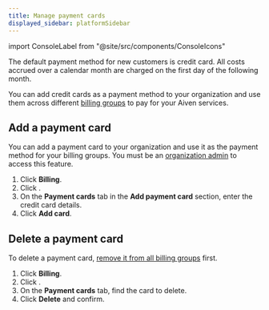 ```yaml
---
title: Manage payment cards
displayed_sidebar: platformSidebar
---
```


import ConsoleLabel from "@site/src/components/ConsoleIcons"

The default payment method for new customers is credit card. All costs accrued over a calendar month are charged on the first day of the following month.

You can add credit cards as a payment method to your organization and use
them across different [billing groups](/docs/platform/howto/use-billing-groups)
to pay for your Aiven services.

## Add a payment card

You can add a payment card to your organization and use it as the payment method for
your billing groups. You must be an
[organization admin](/docs/platform/concepts/permissions#organization-roles-and-permissions)
to access this feature.

1. Click **Billing**.
1. Click <ConsoleLabel name="paymentmethods"/>.
1. On the **Payment cards** tab in the **Add payment card** section,
   enter the credit card details.
1. Click **Add card**.

## Delete a payment card

To delete a payment card,
[remove it from all billing groups](/docs/platform/howto/use-billing-groups) first.

1. Click **Billing**.
1. Click <ConsoleLabel name="paymentmethods"/>.
1. On the **Payment cards** tab, find the card to delete.
1. Click **Delete** and confirm.
